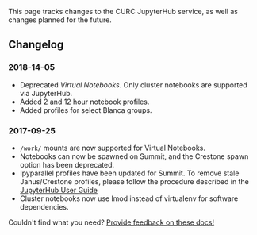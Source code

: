 This page tracks changes to the CURC JupyterHub service, as well as changes planned for the future.

## Changelog

### 2018-14-05
* Deprecated _Virtual Notebooks_. Only cluster notebooks are supported via JupyterHub.
* Added 2 and 12 hour notebook profiles.
* Added profiles for select Blanca groups.

### 2017-09-25
* `/work/` mounts are now supported for Virtual Notebooks.
* Notebooks can now be spawned on Summit, and the Crestone spawn option has been deprecated.
* Ipyparallel profiles have been updated for Summit. To remove stale Janus/Crestone profiles, please follow the procedure described in the [JupyterHub User Guide](https://github.com/ResearchComputing/jupyter-at-rc/wiki/JupyterHub-User-Guide#updating-your-jupyterhub-config)
* Cluster notebooks now use lmod instead of virtualenv for software dependencies.

Couldn't find what you need? [Provide feedback on these docs!](https://docs.google.com/forms/d/1WoP_KtLp9lnTEsgW7Os-we45_JbEt3aUgS6j61jARnk/edit)
